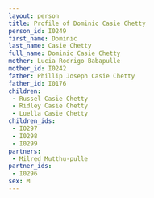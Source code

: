 ```yaml
---
layout: person
title: Profile of Dominic Casie Chetty
person_id: I0249
first_name: Dominic
last_name: Casie Chetty
full_name: Dominic Casie Chetty
mother: Lucia Rodrigo Babapulle
mother_id: I0242
father: Phillip Joseph Casie Chetty
father_id: I0176
children:
 - Russel Casie Chetty
 - Ridley Casie Chetty
 - Luella Casie Chetty
children_ids:
 - I0297
 - I0298
 - I0299
partners:
 - Milred Mutthu-pulle
partner_ids:
 - I0296
sex: M
---
```


